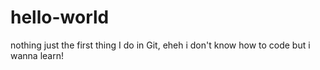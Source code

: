 # hello-world
nothing just the first thing I do in Git, eheh i don't know how to code but i wanna learn!
